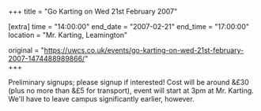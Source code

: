 +++
title = "Go Karting on Wed 21st February 2007"

[extra]
time = "14:00:00"
end_date = "2007-02-21"
end_time = "17:00:00"
location = "Mr. Karting, Leamington"

original = "https://uwcs.co.uk/events/go-karting-on-wed-21st-february-2007-1474488989866/"    
+++

Preliminary signups; please signup if interested\! Cost will be around &£30 (plus no more than &£5 for transport), event will start at 3pm at Mr. Karting. We'll have to leave campus significantly earlier, however.

